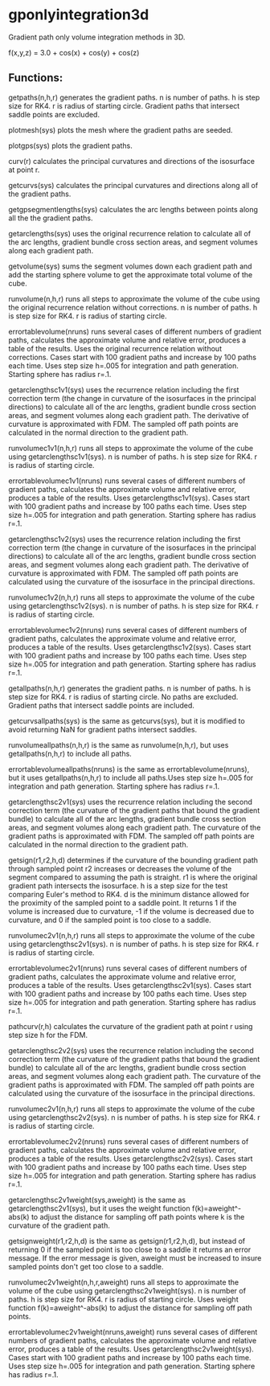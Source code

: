 # gponlyintegration3d
Gradient path only volume integration methods in 3D.

f(x,y,z) = 3.0 + cos(x) + cos(y) + cos(z)

Functions:
-----------------------------------------

getpaths(n,h,r) generates the gradient paths. n is number of paths. h is step size for RK4. r is radius of starting circle. Gradient paths that intersect saddle points are excluded.

plotmesh(sys) plots the mesh where the gradient paths are seeded.

plotgps(sys) plots the gradient paths.

curv(r) calculates the principal curvatures and directions of the isosurface at point r.

getcurvs(sys) calculates the principal curvatures and directions along all of the gradient paths.

getgpsegmentlengths(sys) calculates the arc lengths between points along all the the gradient paths.

getarclengths(sys) uses the original recurrence relation to calculate all of the arc lengths, gradient bundle cross section areas, and segment volumes along each gradient path.

getvolume(sys) sums the segment volumes down each gradient path and add the starting sphere volume to get the approximate total volume of the cube.

runvolume(n,h,r) runs all steps to approximate the volume of the cube using the original recurrence relation without corrections. n is number of paths. h is step size for RK4. r is radius of starting circle.

errortablevolume(nruns) runs several cases of different numbers of gradient paths, calculates the approximate volume and relative error, produces a table of the results. Uses the original recurrence relation without corrections. Cases start with 100 gradient paths and increase by 100 paths each time. Uses step size h=.005 for integration and path generation. Starting sphere has radius r=.1.

getarclengthsc1v1(sys) uses the recurrence relation including the first correction term (the change in curvature of the isosurfaces in the principal directions) to calculate all of the arc lengths, gradient bundle cross section areas, and segment volumes along each gradient path. The derivative of curvature is approximated with FDM. The sampled off path points are calculated in the normal direction to the gradient path.

runvolumec1v1(n,h,r) runs all steps to approximate the volume of the cube using getarclengthsc1v1(sys). n is number of paths. h is step size for RK4. r is radius of starting circle.

errortablevolumec1v1(nruns) runs several cases of different numbers of gradient paths, calculates the approximate volume and relative error, produces a table of the results. Uses getarclengthsc1v1(sys). Cases start with 100 gradient paths and increase by 100 paths each time. Uses step size h=.005 for integration and path generation. Starting sphere has radius r=.1.

getarclengthsc1v2(sys) uses the recurrence relation including the first correction term (the change in curvature of the isosurfaces in the principal directions) to calculate all of the arc lengths, gradient bundle cross section areas, and segment volumes along each gradient path. The derivative of curvature is approximated with FDM. The sampled off path points are calculated using the curvature of the isosurface in the principal directions.


runvolumec1v2(n,h,r) runs all steps to approximate the volume of the cube using getarclengthsc1v2(sys). n is number of paths. h is step size for RK4. r is radius of starting circle.

errortablevolumec1v2(nruns) runs several cases of different numbers of gradient paths, calculates the approximate volume and relative error, produces a table of the results. Uses getarclengthsc1v2(sys). Cases start with 100 gradient paths and increase by 100 paths each time. Uses step size h=.005 for integration and path generation. Starting sphere has radius r=.1.

getallpaths(n,h,r) generates the gradient paths. n is number of paths. h is step size for RK4. r is radius of starting circle. No paths are excluded. Gradient paths that intersect saddle points are included.

getcurvsallpaths(sys) is the same as getcurvs(sys), but it is modified to avoid returning NaN for gradient paths intersect saddles.

runvolumeallpaths(n,h,r) is the same as runvolume(n,h,r), but uses getallpaths(n,h,r) to include all paths.

errortablevolumeallpaths(nruns) is the same as errortablevolume(nruns), but it uses getallpaths(n,h,r) to include all paths.Uses step size h=.005 for integration and path generation. Starting sphere has radius r=.1.

getarclengthsc2v1(sys) uses the recurrence relation including the second correction term (the curvature of the gradient paths that bound the gradient bundle) to calculate all of the arc lengths, gradient bundle cross section areas, and segment volumes along each gradient path. The curvature of the gradient paths is approximated with FDM. The sampled off path points are calculated in the normal direction to the gradient path.

getsign(r1,r2,h,d) determines if the curvature of the bounding gradient path through sampled point r2 increases or decreases the volume of the segment compared to assuming the path is straight. r1 is where the original gradient path intersects the isosurface. h is a step size for the test comparing Euler's method to RK4. d is the minimum distance allowed for the proximity of the sampled point to a saddle point. It returns 1 if the volume is increased due to curvature, -1 if the volume is decreased due to curvature, and 0 if the sampled point is too close to a saddle.

runvolumec2v1(n,h,r) runs all steps to approximate the volume of the cube using getarclengthsc2v1(sys). n is number of paths. h is step size for RK4. r is radius of starting circle.

errortablevolumec2v1(nruns) runs several cases of different numbers of gradient paths, calculates the approximate volume and relative error, produces a table of the results. Uses getarclengthsc2v1(sys). Cases start with 100 gradient paths and increase by 100 paths each time. Uses step size h=.005 for integration and path generation. Starting sphere has radius r=.1.

pathcurv(r,h) calculates the curvature of the gradient path at point r using step size h for the FDM.

getarclengthsc2v2(sys) uses the recurrence relation including the second correction term (the curvature of the gradient paths that bound the gradient bundle) to calculate all of the arc lengths, gradient bundle cross section areas, and segment volumes along each gradient path. The curvature of the gradient paths is approximated with FDM. The sampled off path points are calculated using the curvature of the isosurface in the principal directions.

runvolumec2v1(n,h,r) runs all steps to approximate the volume of the cube using getarclengthsc2v2(sys). n is number of paths. h is step size for RK4. r is radius of starting circle.

errortablevolumec2v2(nruns) runs several cases of different numbers of gradient paths, calculates the approximate volume and relative error, produces a table of the results. Uses getarclengthsc2v2(sys). Cases start with 100 gradient paths and increase by 100 paths each time. Uses step size h=.005 for integration and path generation. Starting sphere has radius r=.1.

getarclengthsc2v1weight(sys,aweight) is the same as getarclengthsc2v1(sys), but it uses the weight function f(k)=aweight^-abs(k) to adjust the distance for sampling off path points where k is the curvature of the gradient path.

getsignweight(r1,r2,h,d) is the same as getsign(r1,r2,h,d), but instead of returning 0 if the sampled point is too close to a saddle it returns an error message. If the error message is given, aweight must be increased to insure sampled points don't get too close to a saddle.

runvolumec2v1weight(n,h,r,aweight) runs all steps to approximate the volume of the cube using getarclengthsc2v1weight(sys). n is number of paths. h is step size for RK4. r is radius of starting circle. Uses weight function f(k)=aweight^-abs(k) to adjust the distance for sampling off path points.

errortablevolumec2v1weight(nruns,aweight) runs several cases of different numbers of gradient paths, calculates the approximate volume and relative error, produces a table of the results. Uses getarclengthsc2v1weight(sys). Cases start with 100 gradient paths and increase by 100 paths each time. Uses step size h=.005 for integration and path generation. Starting sphere has radius r=.1.
